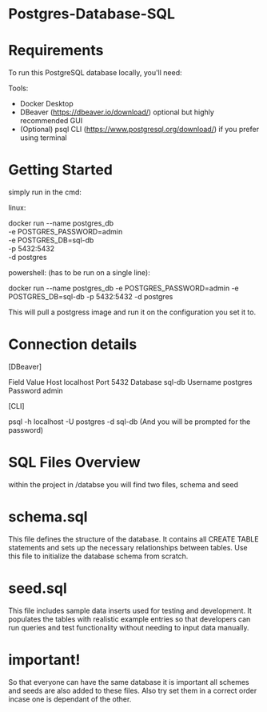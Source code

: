 # Postgres-Database-SQL

# Requirements

To run this PostgreSQL database locally, you'll need:

Tools:

* Docker Desktop
* DBeaver (https://dbeaver.io/download/) optional but highly recommended GUI
* (Optional) psql CLI (https://www.postgresql.org/download/) if you prefer using terminal

# Getting Started

simply run in the cmd:

linux:

docker run --name postgres_db \
  -e POSTGRES_PASSWORD=admin \
  -e POSTGRES_DB=sql-db \
  -p 5432:5432 \
  -d postgres

powershell:
(has to be run on a single line):

docker run --name postgres_db -e POSTGRES_PASSWORD=admin -e POSTGRES_DB=sql-db -p 5432:5432 -d postgres

This will pull a postgress image and run it on the configuration you set it to.

# Connection details

[DBeaver]

Field	      Value
Host	      localhost
Port	      5432
Database	  sql-db
Username	  postgres
Password    admin

[CLI]

psql -h localhost -U postgres -d sql-db
(And you will be prompted for the password)

# SQL Files Overview
within the project in /databse you will find two files, schema and seed

# schema.sql
This file defines the structure of the database.
It contains all CREATE TABLE statements and sets up the necessary relationships between tables.
Use this file to initialize the database schema from scratch.

# seed.sql
This file includes sample data inserts used for testing and development.
It populates the tables with realistic example entries so that developers can run queries and test functionality without needing to input data manually.

# important!
So that everyone can have the same database it is important all schemes and seeds are also added to these files. Also try set them in a correct order incase one is dependant of the other.


